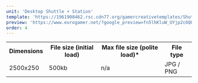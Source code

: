 ```yaml
---
unit: 'Desktop Shuttle + Station'
template: 'https://1961908462.rsc.cdn77.org/gamercreativetemplates/Shuttle_Template.psd'
preview: 'https://www.eurogamer.net/?google_preview=fn5lhKluW_UYjp2c6QUwjrnR8AWIAYCAgKDn9fbRaQ&iu=43340684&gdfp_req=1&lineItemId=5095885879&creativeId=138274406848'
order: 4
---
```


<table>
  <tr>
    <th>Dimensions</th>
    <th>File size (initial load)</th>
    <th>Max file size (polite load)*</th>
    <th>File type</th>
  </tr>
  <tr>
    <td>2500x250</td> 
    <td>500kb</td>
    <td>n/a</td>
    <td>JPG / PNG</td>
  </tr>
</table>
